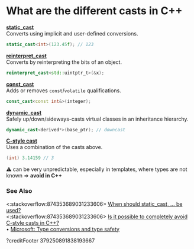 # What are the different casts in C++

**[static_cast](https://en.cppreference.com/w/cpp/language/static_cast)**  
Converts using implicit and user-defined conversions.
```cpp
static_cast<int>(123.45f); // 123
```
**[reinterpret_cast](https://en.cppreference.com/w/cpp/language/reinterpret_cast)**  
Converts by reinterpreting the bits of an object.
```cpp
reinterpret_cast<std::uintptr_t>(&x);
```
**[const_cast](https://en.cppreference.com/w/cpp/language/const_cast)**  
Adds or removes `const`/`volatile` qualifications.
```c++
const_cast<const int&>(integer);
```
**[dynamic_cast](https://en.cppreference.com/w/cpp/language/dynamic_cast)**  
Safely up/down/sideways-casts virtual classes in an inheritance hierarchy.
```c++
dynamic_cast<derived*>(base_ptr); // downcast
```
**[C-style cast](https://en.cppreference.com/w/cpp/language/explicit_cast#Explanation)**  
Uses a combination of the casts above.
```c++
(int) 3.14159 // 3
```
⚠️ can be very unpredictable, especially in templates, where types are not known ⇒ **avoid in C++**

### See Also
<:stackoverflow:874353689031233606>
[When should static_cast, ... be used?](https://stackoverflow.com/a/332086/5740428)  
<:stackoverflow:874353689031233606>
[Is it possible to completely avoid C-style casts in C++?](https://stackoverflow.com/a/4219366/5740428)  
• [Microsoft: Type conversions and type safety](https://docs.microsoft.com/en-us/cpp/cpp/type-conversions-and-type-safety-modern-cpp)

?creditFooter 379250891838193667
